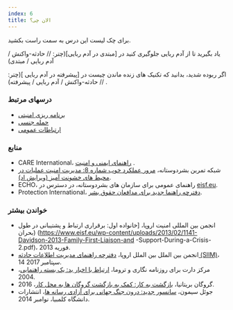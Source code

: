 ```yaml
---
index: 6
title: الان چی؟
---
```

برای چک لیست این درس به سمت راست بکشید.

یاد بگیرید تا از آدم ربایی جلوگیری کنید در [مبتدی در آدم ربایی](چتر: // حادثه-واکنش / آدم ربایی / مبتدی)

اگر ربوده شدید، بدانید که تکنیک های زنده ماندن چیست در [پیشرفته در آدم ربایی ](چتر: // حادثه-واکنش / آدم ربایی / پیشرفته) .

### درسهای مرتبط

*   [برنامه ریزی امنیتی](umbrella://assess-your-risk/security-planning)
*   [حمله جنسی](umbrella://incident-response/sexual-assault)
*   [ارتباطات عمومی](umbrella://work/public-communications)

### منابع

*   CARE International، [راهنمای ایمنی و امنیت](https://www.eisf.eu/wp-content/uploads/2014/09/0614-Macpherson-2004-CARE-International-Safety-and-Security-Handbook.pdf) .
*   شبکه تمرین بشردوستانه، [مرور عملکرد خوب شماره 8: مدیریت امنیت عملیات در محیط های خشونت آمیز (ویرایش اد)](http://odihpn.org/wp-content/uploads/2010/11/GPR_8_revised2.pdf).
*   ECHO، راهنمای عمومی برای سازمان های بشردوستانه، در دسترس در [eisf.eu](https://www.eisf.eu/library/generic-security-guide-for-humanitarian-organisations/).
*   Protection International، [دفترچه راهنما جدید برای مدافعان حقوق بشر](https://www.protectioninternational.org/en/node/1106).

### خواندن بیشتر

*   انجمن بین المللی امنیت اروپا، [خانواده اول: برقراری ارتباط و پشتیبانی در طول بحران) (https://www.eisf.eu/wp-content/uploads/2013/02/1141-Davidson-2013-Family-First-Liaison-and -Support-During-a-Crisis-2.pdf)، فوریه 2013.
*   انجمن بین الملل بین الملل اروپا، [دفترچه راهنمای مدیریت اطلاعات حادثه (SIIM)](https://www.eisf.eu/library/security-incident-information-management-handbook/)، 14 سپتامبر 2017.
*   مرکز دارت برای روزنامه نگاری و تروما، [ارتباط با اخبار بد: یک بسته راهنمایی](https://dartcenter.org/sites/default/files/breaking_bad_news_0.pdf)، 2004.
*   گروگان بریتانیا، [بازگشت به کار: کمک به بازگشت گروگان ها به محل کار](http://www.hostageuk.org/flipbook/flipbook/؟page=1)، 2016.
*   جوئل سیمون، [سانسور جدید: درون جنگ جهانی برای آزادی رسانه ها](https://cup.columbia.edu/book/the-new-censorship/9780231160643)، انتشارات دانشگاه کلمبیا، نوامبر 2014.